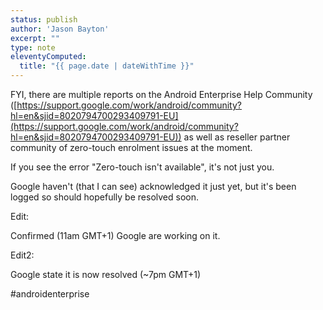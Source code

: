 ```yaml
---
status: publish
author: 'Jason Bayton'
excerpt: ""
type: note
eleventyComputed:
  title: "{{ page.date | dateWithTime }}"
---
```

FYI, there are multiple reports on the Android Enterprise Help Community ([https://support.google.com/work/android/community?hl=en&sjid=8020794700293409791-EU](https://support.google.com/work/android/community?hl=en&sjid=8020794700293409791-EU)) as well as reseller partner community of zero-touch enrolment issues at the moment. 

If you see the error "Zero-touch isn't available", it's not just you. 

Google haven't (that I can see) acknowledged it just yet, but it's been logged so should hopefully be resolved soon.

Edit: 

Confirmed (11am GMT+1) Google are working on it.

Edit2: 

Google state it is now resolved (~7pm GMT+1)

#androidenterprise